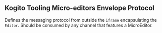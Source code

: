 Kogito Tooling Micro-editors Envelope Protocol
--

Defines the messaging protocol from outside the `iframe` encapsulating the `Editor`. Should be consumed by any channel that features a MicroEditor.